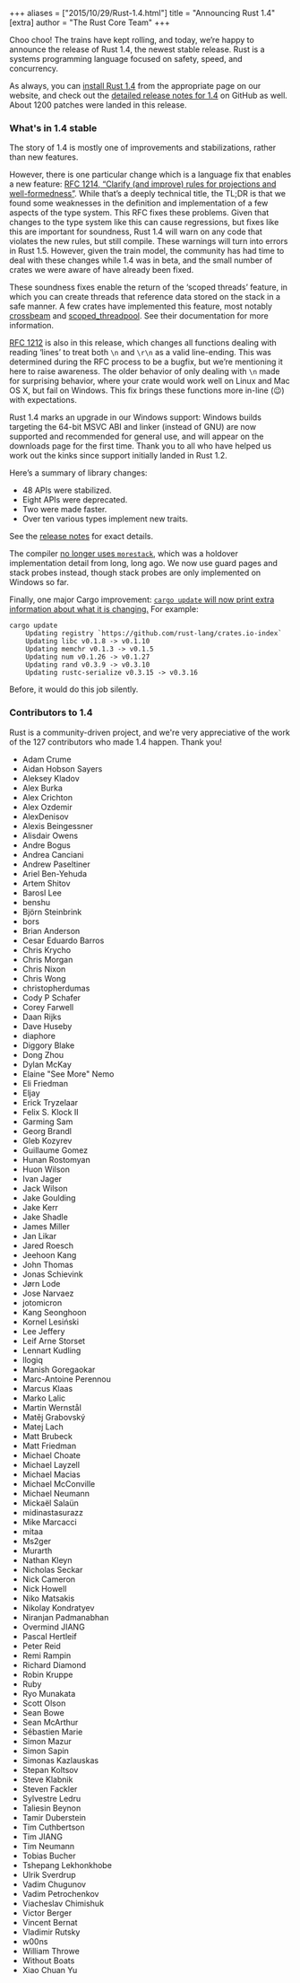 +++
aliases = ["2015/10/29/Rust-1.4.html"]
title = "Announcing Rust 1.4"
[extra]
author = "The Rust Core Team"
+++

Choo choo! The trains have kept rolling, and today, we’re happy to announce the
release of Rust 1.4, the newest stable release. Rust is a systems programming
language focused on safety, speed, and concurrency.

As always, you can [install Rust 1.4][install] from the appropriate page on our
website, and check out the [detailed release notes for 1.4][notes] on GitHub as
well. About 1200 patches were landed in this release.

[install]: http://www.rust-lang.org/install.html
[notes]: https://github.com/rust-lang/rust/blob/8ab8581f6921bc7a8e3fa4defffd2814372dcb15/RELEASES.md#version-140-october-2015

### What's in 1.4 stable

The story of 1.4 is mostly one of improvements and stabilizations, rather than
new features.

However, there is one particular change which is a language fix that enables a
new feature: [RFC 1214, “Clarify (and improve) rules for projections and
well-formedness”](https://github.com/rust-lang/rfcs/pull/1214). While that’s
a deeply technical title, the TL;DR is that we found some weaknesses in the
definition and implementation of a few aspects of the type system. This RFC
fixes these problems. Given that changes to the type system like this can cause
regressions, but fixes like this are important for soundness, Rust 1.4 will
warn on any code that violates the new rules, but still compile. These warnings
will turn into errors in Rust 1.5. However, given the train model, the
community has had time to deal with these changes while 1.4 was in beta, and
the small number of crates we were aware of have already been fixed.

These soundness fixes enable the return of the ‘scoped threads’ feature, in
which you can create threads that reference data stored on the stack in a
safe manner. A few crates have implemented this feature, most notably
[crossbeam] and [scoped_threadpool]. See their documentation for more
information.

[crossbeam]: https://crates.io/crates/crossbeam
[scoped_threadpool]: https://crates.io/crates/scoped_threadpool

[RFC 1212](https://github.com/rust-lang/rfcs/blob/master/text/1212-line-endings.md)
is also in this release, which changes all functions dealing with reading
‘lines’ to treat both `\n` and `\r\n` as a valid line-ending. This was
determined during the RFC process to be a bugfix, but we’re mentioning it
here to raise awareness. The older behavior of only dealing with `\n` made
for surprising behavior, where your crate would work well on Linux and Mac OS
X, but fail on Windows. This fix brings these functions more in-line (😉)
with expectations.

Rust 1.4 marks an upgrade in our Windows support: Windows builds targeting the
64-bit MSVC ABI and linker (instead of GNU) are now supported and recommended
for general use, and will appear on the downloads page for the first time.
Thank you to all who have helped us work out the kinks since support initially
landed in Rust 1.2.

Here’s a summary of library changes:

* 48 APIs were stabilized.
* Eight APIs were deprecated.
* Two were made faster.
* Over ten various types implement new traits.

See the [release notes][libnotes] for exact details.

[libnotes]: https://github.com/brson/rust/blob/relnotes/RELEASES.md#libraries

The compiler [no longer uses
`morestack`](https://github.com/rust-lang/rust/pull/27338), which was a
holdover implementation detail from long, long ago. We now use guard pages
and stack probes instead, though stack probes are only implemented on Windows
so far.

Finally, one major Cargo improvement: [`cargo update` will now print extra
information about what it is
changing.](https://github.com/rust-lang/cargo/pull/1931) For example:

```console
cargo update
    Updating registry `https://github.com/rust-lang/crates.io-index`
    Updating libc v0.1.8 -> v0.1.10
    Updating memchr v0.1.3 -> v0.1.5
    Updating num v0.1.26 -> v0.1.27
    Updating rand v0.3.9 -> v0.3.10
    Updating rustc-serialize v0.3.15 -> v0.3.16
```

Before, it would do this job silently.

### Contributors to 1.4

Rust is a community-driven project, and we're very appreciative of the work of
the 127 contributors who made 1.4 happen. Thank you!

- Adam Crume
- Aidan Hobson Sayers
- Aleksey Kladov
- Alex Burka
- Alex Crichton
- Alex Ozdemir
- AlexDenisov
- Alexis Beingessner
- Alisdair Owens
- Andre Bogus
- Andrea Canciani
- Andrew Paseltiner
- Ariel Ben-Yehuda
- Artem Shitov
- Barosl Lee
- benshu
- Björn Steinbrink
- bors
- Brian Anderson
- Cesar Eduardo Barros
- Chris Krycho
- Chris Morgan
- Chris Nixon
- Chris Wong
- christopherdumas
- Cody P Schafer
- Corey Farwell
- Daan Rijks
- Dave Huseby
- diaphore
- Diggory Blake
- Dong Zhou
- Dylan McKay
- Elaine "See More" Nemo
- Eli Friedman
- Eljay
- Erick Tryzelaar
- Felix S. Klock II
- Garming Sam
- Georg Brandl
- Gleb Kozyrev
- Guillaume Gomez
- Hunan Rostomyan
- Huon Wilson
- Ivan Jager
- Jack Wilson
- Jake Goulding
- Jake Kerr
- Jake Shadle
- James Miller
- Jan Likar
- Jared Roesch
- Jeehoon Kang
- John Thomas
- Jonas Schievink
- Jørn Lode
- Jose Narvaez
- jotomicron
- Kang Seonghoon
- Kornel Lesiński
- Lee Jeffery
- Leif Arne Storset
- Lennart Kudling
- llogiq
- Manish Goregaokar
- Marc-Antoine Perennou
- Marcus Klaas
- Marko Lalic
- Martin Wernstål
- Matěj Grabovský
- Matej Lach
- Matt Brubeck
- Matt Friedman
- Michael Choate
- Michael Layzell
- Michael Macias
- Michael McConville
- Michael Neumann
- Mickaël Salaün
- midinastasurazz
- Mike Marcacci
- mitaa
- Ms2ger
- Murarth
- Nathan Kleyn
- Nicholas Seckar
- Nick Cameron
- Nick Howell
- Niko Matsakis
- Nikolay Kondratyev
- Niranjan Padmanabhan
- Overmind JIANG
- Pascal Hertleif
- Peter Reid
- Remi Rampin
- Richard Diamond
- Robin Kruppe
- Ruby
- Ryo Munakata
- Scott Olson
- Sean Bowe
- Sean McArthur
- Sébastien Marie
- Simon Mazur
- Simon Sapin
- Simonas Kazlauskas
- Stepan Koltsov
- Steve Klabnik
- Steven Fackler
- Sylvestre Ledru
- Taliesin Beynon
- Tamir Duberstein
- Tim Cuthbertson
- Tim JIANG
- Tim Neumann
- Tobias Bucher
- Tshepang Lekhonkhobe
- Ulrik Sverdrup
- Vadim Chugunov
- Vadim Petrochenkov
- Viacheslav Chimishuk
- Victor Berger
- Vincent Bernat
- Vladimir Rutsky
- w00ns
- William Throwe
- Without Boats
- Xiao Chuan Yu
